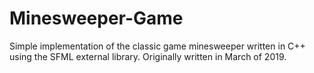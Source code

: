 # Minesweeper-Game
Simple implementation of the classic game minesweeper written in C++ using the SFML external library. Originally written in March of 2019.
